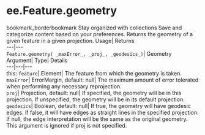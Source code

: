  
#  ee.Feature.geometry 
bookmark_borderbookmark Stay organized with collections  Save and categorize content based on your preferences.
Returns the geometry of a given feature in a given projection. 
Usage| Returns  
---|---  
`Feature.geometry( _maxError_, _proj_, _geodesics_)`| Geometry  
Argument| Type| Details  
---|---|---  
this: `feature`| Element| The feature from which the geometry is taken.  
`maxError`| ErrorMargin, default: null| The maximum amount of error tolerated when performing any necessary reprojection.  
`proj`| Projection, default: null| If specified, the geometry will be in this projection. If unspecified, the geometry will be in its default projection.  
`geodesics`| Boolean, default: null| If true, the geometry will have geodesic edges. If false, it will have edges as straight lines in the specified projection. If null, the edge interpretation will be the same as the original geometry. This argument is ignored if proj is not specified.  
